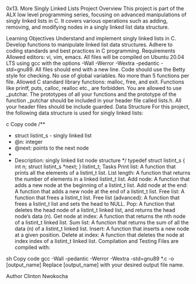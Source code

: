 0x13. More Singly Linked Lists
Project Overview
This project is part of the ALX low level programming series, focusing on advanced manipulations of singly linked lists in C. It covers various operations such as adding, removing, and modifying nodes in a singly linked list data structure.

Learning Objectives
Understand and implement singly linked lists in C.
Develop functions to manipulate linked list data structures.
Adhere to coding standards and best practices in C programming.
Requirements
Allowed editors: vi, vim, emacs.
All files will be compiled on Ubuntu 20.04 LTS using gcc with the options -Wall -Werror -Wextra -pedantic -std=gnu89.
All files should end with a new line.
Code should use the Betty style for checking.
No use of global variables.
No more than 5 functions per file.
Allowed C standard library functions: malloc, free, and exit. Functions like printf, puts, calloc, realloc etc., are forbidden.
You are allowed to use _putchar.
The prototypes of all your functions and the prototype of the function _putchar should be included in your header file called lists.h.
All your header files should be include guarded.
Data Structure
For this project, the following data structure is used for singly linked lists:

c
Copy code
/**
 * struct listint_s - singly linked list
 * @n: integer
 * @next: points to the next node
 *
 * Description: singly linked list node structure
 */
typedef struct listint_s
{
    int n;
    struct listint_s *next;
} listint_t;
Tasks
Print list: A function that prints all the elements of a listint_t list.
List length: A function that returns the number of elements in a linked listint_t list.
Add node: A function that adds a new node at the beginning of a listint_t list.
Add node at the end: A function that adds a new node at the end of a listint_t list.
Free list: A function that frees a listint_t list.
Free list (advanced): A function that frees a listint_t list and sets the head to NULL.
Pop: A function that deletes the head node of a listint_t linked list, and returns the head node’s data (n).
Get node at index: A function that returns the nth node of a listint_t linked list.
Sum list: A function that returns the sum of all the data (n) of a listint_t linked list.
Insert: A function that inserts a new node at a given position.
Delete at index: A function that deletes the node at index index of a listint_t linked list.
Compilation and Testing
Files are compiled with:

sh
Copy code
gcc -Wall -pedantic -Werror -Wextra -std=gnu89 *.c -o [output_name]
Replace [output_name] with your desired output file name.

Author
Clinton Nwokocha


